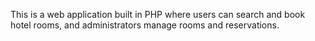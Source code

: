This is a web application built in PHP where users can search and book hotel rooms, and administrators manage rooms and reservations.

